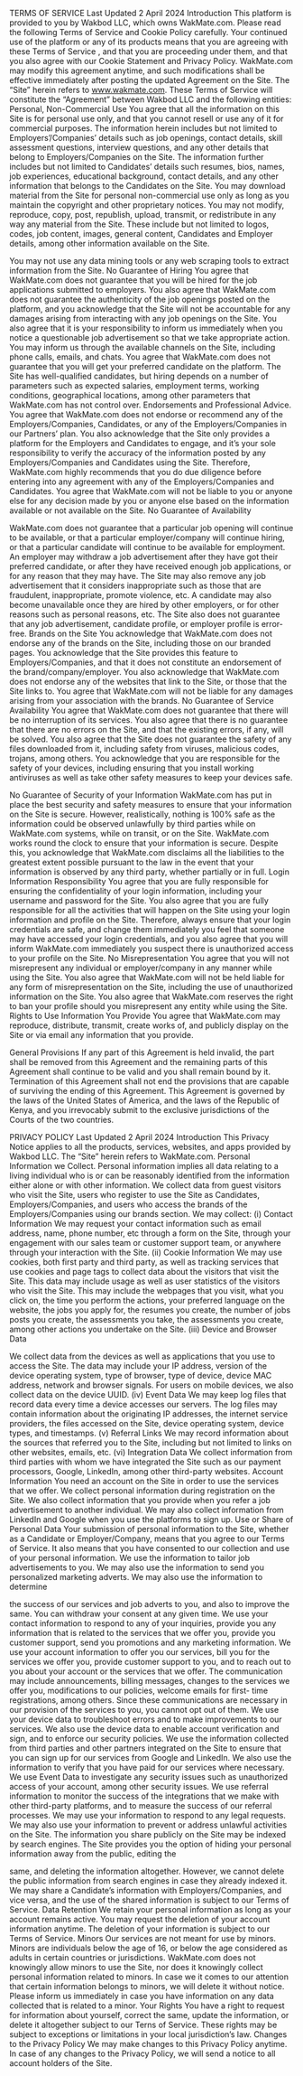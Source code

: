 TERMS OF SERVICE
Last Updated 2 April 2024
Introduction
This platform is provided to you by Wakbod LLC, which owns WakMate.com.
Please read the following Terms of Service and Cookie Policy carefully. Your continued use
of the platform or any of its products means that you are agreeing with these Terms of
Service , and that you are proceeding under them, and that you also agree with our Cookie
Statement and Privacy Policy. WakMate.com may modify this agreement anytime, and such
modifications shall be effective immediately after posting the updated Agreement on the Site.
The “Site” herein refers to www.wakmate.com. These Terms of Service will constitute the
“Agreement” between Wakbod LLC and the following entities:
Personal, Non-Commercial Use
You agree that all the information on this Site is for personal use only, and that you cannot
resell or use any of it for commercial purposes. The information herein includes but not
limited to Employers’/Companies’ details such as job openings, contact details, skill
assessment questions, interview questions, and any other details that belong to
Employers/Companies on the Site. The information further includes but not limited to
Candidates’ details such resumes, bios, names, job experiences, educational background,
contact details, and any other information that belongs to the Candidates on the Site. You
may download material from the Site for personal non-commercial use only as long as you
maintain the copyright and other proprietary notices.
You may not modify, reproduce, copy, post, republish, upload, transmit, or redistribute in any
way any material from the Site. These include but not limited to logos, codes, job content,
images, general content, Candidates and Employer details, among other information available
on the Site.

You may not use any data mining tools or any web scraping tools to extract information from
the Site.
No Guarantee of Hiring
You agree that WakMate.com does not guarantee that you will be hired for the job
applications submitted to employers. You also agree that WakMate.com does not guarantee
the authenticity of the job openings posted on the platform, and you acknowledge that the
Site will not be accountable for any damages arising from interacting with any job openings
on the Site. You also agree that it is your responsibility to inform us immediately when you
notice a questionable job advertisement so that we take appropriate action. You may inform
us through the available channels on the Site, including phone calls, emails, and chats.
You agree that WakMate.com does not guarantee that you will get your preferred candidate
on the platform. The Site has well-qualified candidates, but hiring depends on a number of
parameters such as expected salaries, employment terms, working conditions, geographical
locations, among other parameters that WakMate.com has not control over.
Endorsements and Professional Advice.
You agree that WakMate.com does not endorse or recommend any of the
Employers/Companies, Candidates, or any of the Employers/Companies in our Partners’
plan. You also acknowledge that the Site only provides a platform for the Employers and
Candidates to engage, and it’s your sole responsibility to verify the accuracy of the
information posted by any Employers/Companies and Candidates using the Site. Therefore,
WakMate.com highly recommends that you do due diligence before entering into any
agreement with any of the Employers/Companies and Candidates. You agree that
WakMate.com will not be liable to you or anyone else for any decision made by you or
anyone else based on the information available or not available on the Site.
No Guarantee of Availability

WakMate.com does not guarantee that a particular job opening will continue to be available,
or that a particular employer/company will continue hiring, or that a particular candidate will
continue to be available for employment. An employer may withdraw a job advertisement
after they have got their preferred candidate, or after they have received enough job
applications, or for any reason that they may have. The Site may also remove any job
advertisement that it considers inappropriate such as those that are fraudulent, inappropriate,
promote violence, etc. A candidate may also become unavailable once they are hired by other
employers, or for other reasons such as personal reasons, etc.
The Site also does not guarantee that any job advertisement, candidate profile, or employer
profile is error-free.
Brands on the Site
You acknowledge that WakMate.com does not endorse any of the brands on the Site,
including those on our branded pages. You acknowledge that the Site provides this feature to
Employers/Companies, and that it does not constitute an endorsement of the
brand/company/employer. You also acknowledge that WakMate.com does not endorse any of
the websites that link to the Site, or those that the Site links to. You agree that WakMate.com
will not be liable for any damages arising from your association with the brands.
No Guarantee of Service Availability
You agree that WakMate.com does not guarantee that there will be no interruption of its
services. You also agree that there is no guarantee that there are no errors on the Site, and that
the existing errors, if any, will be solved. You also agree that the Site does not guarantee the
safety of any files downloaded from it, including safety from viruses, malicious codes,
trojans, among others. You acknowledge that you are responsible for the safety of your
devices, including ensuring that you install working antiviruses as well as take other safety
measures to keep your devices safe.

No Guarantee of Security of your Information
WakMate.com has put in place the best security and safety measures to ensure that your
information on the Site is secure. However, realistically, nothing is 100% safe as the
information could be observed unlawfully by third parties while on WakMate.com systems,
while on transit, or on the Site. WakMate.com works round the clock to ensure that your
information is secure. Despite this, you acknowledge that WakMate.com disclaims all the
liabilities to the greatest extent possible pursuant to the law in the event that your information
is observed by any third party, whether partially or in full.
Login Information Responsibility
You agree that you are fully responsible for ensuring the confidentiality of your login
information, including your username and password for the Site. You also agree that you are
fully responsible for all the activities that will happen on the Site using your login
information and profile on the Site. Therefore, always ensure that your login credentials are
safe, and change them immediately you feel that someone may have accessed your login
credentials, and you also agree that you will inform WakMate.com immediately you suspect
there is unauthorized access to your profile on the Site.
No Misrepresentation
You agree that you will not misrepresent any individual or employer/company in any manner
while using the Site. You also agree that WakMate.com will not be held liable for any form
of misrepresentation on the Site, including the use of unauthorized information on the Site.
You also agree that WakMate.com reserves the right to ban your profile should you
misrepresent any entity while using the Site.
Rights to Use Information You Provide
You agree that WakMate.com may reproduce, distribute, transmit, create works of, and
publicly display on the Site or via email any information that you provide.

General Provisions
If any part of this Agreement is held invalid, the part shall be removed from this Agreement
and the remaining parts of this Agreement shall continue to be valid and you shall remain
bound by it.
Termination of this Agreement shall not end the provisions that are capable of surviving the
ending of this Agreement.
This Agreement is governed by the laws of the United States of America, and the laws of the
Republic of Kenya, and you irrevocably submit to the exclusive jurisdictions of the Courts of
the two countries.

PRIVACY POLICY
Last Updated 2 April 2024
Introduction
This Privacy Notice applies to all the products, services, websites, and apps provided by
Wakbod LLC. The “Site” herein refers to WakMate.com.
Personal Information we Collect.
Personal information implies all data relating to a living individual who is or can be
reasonably identified from the information either alone or with other information.
We collect data from guest visitors who visit the Site, users who register to use the Site as
Candidates, Employers/Companies, and users who access the brands of the
Employers/Companies using our brands section.
We may collect:
(i) Contact Information
We may request your contact information such as email address, name, phone number, etc
through a form on the Site, through your engagement with our sales team or customer support
team, or anywhere through your interaction with the Site.
(ii) Cookie Information
We may use cookies, both first party and third party, as well as tracking services that use
cookies and page tags to collect data about the visitors that visit the Site. This data may
include usage as well as user statistics of the visitors who visit the Site. This may include the
webpages that you visit, what you click on, the time you perform the actions, your preferred
language on the website, the jobs you apply for, the resumes you create, the number of jobs
posts you create, the assessments you take, the assessments you create, among other actions
you undertake on the Site.
(iii) Device and Browser Data

We collect data from the devices as well as applications that you use to access the Site. The
data may include your IP address, version of the device operating system, type of browser,
type of device, device MAC address, network and browser signals. For users on mobile
devices, we also collect data on the device UUID.
(iv) Event Data
We may keep log files that record data every time a device accesses our servers. The log files
may contain information about the originating IP addresses, the internet service providers, the
files accessed on the Site, device operating system, device types, and timestamps.
(v) Referral Links
We may record information about the sources that referred you to the Site, including but not
limited to links on other websites, emails, etc.
(vi) Integration Data
We collect information from third parties with whom we have integrated the Site such as our
payment processors, Google, LinkedIn, among other third-party websites.
Account Information
You need an account on the Site in order to use the services that we offer. We collect
personal information during registration on the Site. We also collect information that you
provide when you refer a job advertisement to another individual. We may also collect
information from LinkedIn and Google when you use the platforms to sign up.
Use or Share of Personal Data
Your submission of personal information to the Site, whether as a Candidate or
Employer/Company, means that you agree to our Terms of Service. It also means that you
have consented to our collection and use of your personal information.
We use the information to tailor job advertisements to you. We may also use the information
to send you personalized marketing adverts. We may also use the information to determine

the success of our services and job adverts to you, and also to improve the same. You can
withdraw your consent at any given time.
We use your contact information to respond to any of your inquiries, provide you any
information that is related to the services that we offer you, provide you customer support,
send you promotions and any marketing information.
We use your account information to offer you our services, bill you for the services we offer
you, provide customer support to you, and to reach out to you about your account or the
services that we offer. The communication may include announcements, billing messages,
changes to the services we offer you, modifications to our policies, welcome emails for first-
time registrations, among others. Since these communications are necessary in our provision
of the services to you, you cannot opt out of them.
We use your device data to troubleshoot errors and to make improvements to our services.
We also use the device data to enable account verification and sign, and to enforce our
security policies.
We use the information collected from third parties and other partners integrated on the Site
to ensure that you can sign up for our services from Google and LinkedIn. We also use the
information to verify that you have paid for our services where necessary.
We use Event Data to investigate any security issues such as unauthorized access of your
account, among other security issues.
We use referral information to monitor the success of the integrations that we make with
other third-party platforms, and to measure the success of our referral processes.
We may use your information to respond to any legal requests. We may also use your
information to prevent or address unlawful activities on the Site.
The information you share publicly on the Site may be indexed by search engines. The Site
provides you the option of hiding your personal information away from the public, editing the

same, and deleting the information altogether. However, we cannot delete the public
information from search engines in case they already indexed it.
We may share a Candidate’s information with Employers/Companies, and vice versa, and the
use of the shared information is subject to our Terms of Service.
Data Retention
We retain your personal information as long as your account remains active. You may
request the deletion of your account information anytime. The deletion of your information is
subject to our Terms of Service.
Minors
Our services are not meant for use by minors. Minors are individuals below the age of 16, or
below the age considered as adults in certain countries or jurisdictions. WakMate.com does
not knowingly allow minors to use the Site, nor does it knowingly collect personal
information related to minors. In case we it comes to our attention that certain information
belongs to minors, we will delete it without notice. Please inform us immediately in case you
have information on any data collected that is related to a minor.
Your Rights
You have a right to request for information about yourself, correct the same, update the
information, or delete it altogether subject to our Terns of Service. These rights may be
subject to exceptions or limitations in your local jurisdiction’s law.
Changes to the Privacy Policy
We may make changes to this Privacy Policy anytime. In case of any changes to the Privacy
Policy, we will send a notice to all account holders of the Site.
